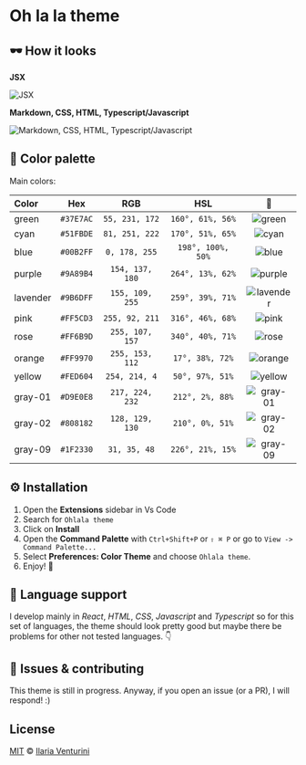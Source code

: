 # Oh la la theme

## 🕶 How it looks

**JSX**

![JSX](https://user-images.githubusercontent.com/44204353/76560772-32eb9180-64a2-11ea-94fa-dd6aef0a33e7.png)

**Markdown, CSS, HTML, Typescript/Javascript**

![Markdown, CSS, HTML, Typescript/Javascript](https://user-images.githubusercontent.com/44204353/76560775-341cbe80-64a2-11ea-8fd4-c687440af2f1.png)

## 🌈 Color palette

Main colors:

| Color    | Hex       | RGB             | HSL               | 🎨          |
| :------- | :-------: | :-------------: | :---------------: | :---------: |
| green    | `#37E7AC` | `55, 231, 172`  | `160°, 61%, 56%`  | ![green](https://user-images.githubusercontent.com/44204353/76502180-dfe2f180-6443-11ea-8d55-e6a0e90b2132.png) |
| cyan     | `#51FBDE` | `81, 251, 222`  | `170°, 51%, 65%`  | ![cyan](https://user-images.githubusercontent.com/44204353/76502322-1d477f00-6444-11ea-89a1-a69ac0859b0c.png) |
| blue     | `#00B2FF` | `0, 178, 255`   | `198°, 100%, 50%` | ![blue](https://user-images.githubusercontent.com/44204353/76502379-32bca900-6444-11ea-94fe-4f6f7fcd7fd2.png) |
| purple   | `#9A89B4` | `154, 137, 180` | `264°, 13%, 62%`  | ![purple](https://user-images.githubusercontent.com/44204353/76502407-410ac500-6444-11ea-94d0-ebc3ed3920a8.png) |
| lavender | `#9B6DFF` | `155, 109, 255` | `259°, 39%, 71%`  | ![lavender](https://user-images.githubusercontent.com/44204353/76502445-4ff17780-6444-11ea-8eba-b78a68f79321.png) |
| pink     | `#FF5CD3` | `255, 92, 211`  | `316°, 46%, 68%`  | ![pink](https://user-images.githubusercontent.com/44204353/76502480-613a8400-6444-11ea-9b09-ddd186b600e5.png) |
| rose     | `#FF6B9D` | `255, 107, 157` | `340°, 40%, 71%`  | ![rose](https://user-images.githubusercontent.com/44204353/76502583-84fdca00-6444-11ea-9fe4-bd79576f7232.png) |
| orange   | `#FF9970` | `255, 153, 112` | `17°, 38%, 72%`   | ![orange](https://user-images.githubusercontent.com/44204353/76502598-91822280-6444-11ea-8bdc-a52cfdd2fa87.png) |
| yellow   | `#FED604` | `254, 214, 4`   | `50°, 97%, 51%`   | ![yellow](https://user-images.githubusercontent.com/44204353/76502614-a2cb2f00-6444-11ea-80eb-feef8accfeb1.png) |
| gray-01  | `#D9E0E8` | `217, 224, 232` | `212°, 2%, 88%`   | ![gray-01](https://user-images.githubusercontent.com/44204353/76542949-12add980-6486-11ea-88d6-7f09838c8d26.png) |
| gray-02  | `#808182` | `128, 129, 130` | `210°, 0%, 51%`   | ![gray-02](https://user-images.githubusercontent.com/44204353/76542989-25281300-6486-11ea-815d-1aa59f19c4ff.png) |
| gray-09  | `#1F2330` | `31, 35, 48`    | `226°, 21%, 15%`  | ![gray-09](https://user-images.githubusercontent.com/44204353/76543244-82bc5f80-6486-11ea-9ea4-a7e5157bf878.png) |

<!-- TODO: add gif -->

<!-- ## 🥕 Peculiarities -->

## ⚙️ Installation

1. Open the **Extensions** sidebar in Vs Code
2. Search for `Ohlala theme`
3. Click on **Install**
4. Open the **Command Palette** with `Ctrl+Shift+P` or `⇧ ⌘ P` or go to `View -> Command Palette...`
5. Select **Preferences: Color Theme** and choose `Ohlala theme`.
6. Enjoy! 🎉

## 🙈 Language support

I develop mainly in *React*, *HTML*, *CSS*, *Javascript* and *Typescript* so for this set of languages, the theme should look pretty good but maybe there be problems for other not tested languages. 👇

## 🐛 Issues & contributing

This theme is still in progress. Anyway, if you open an issue (or a PR), I will respond! :)

## License

[MIT](https://github.com/ilariaventurini/ohlala-theme/blob/master/LICENSE) © [Ilaria Venturini](https://github.com/ilariaventurini)

<!-- ## 🐡 Personalization

https://github.com/jolaleye/horizon-theme-vscode#personalization -->

<!-- | Color                            | Hex       | 🎨          |
| :------------------------------- | :-------: | :---------: |
| green                            | `#37E7AC` | ![green](https://user-images.githubusercontent.com/44204353/76502180-dfe2f180-6443-11ea-8d55-e6a0e90b2132.png) |
| cyan                             | `#51FBDE` | ![cyan](https://user-images.githubusercontent.com/44204353/76502322-1d477f00-6444-11ea-89a1-a69ac0859b0c.png) |
| blue                             | `#00B2FF` | ![blue](https://user-images.githubusercontent.com/44204353/76502379-32bca900-6444-11ea-94fe-4f6f7fcd7fd2.png) |
| purple                           | `#9A89B4` | ![purple](https://user-images.githubusercontent.com/44204353/76502407-410ac500-6444-11ea-94d0-ebc3ed3920a8.png) |
| lavender                         | `#9B6DFF` | ![lavender](https://user-images.githubusercontent.com/44204353/76502445-4ff17780-6444-11ea-8eba-b78a68f79321.png) |
| pink                             | `#FF5CD3` | ![pink](https://user-images.githubusercontent.com/44204353/76502480-613a8400-6444-11ea-9b09-ddd186b600e5.png) |
| rose                             | `#FF6B9D` | ![rose](https://user-images.githubusercontent.com/44204353/76502583-84fdca00-6444-11ea-9fe4-bd79576f7232.png) |
| orange                           | `#FF9970` | ![orange](https://user-images.githubusercontent.com/44204353/76502598-91822280-6444-11ea-8bdc-a52cfdd2fa87.png) |
| yellow                           | `#FED604` | ![yellow](https://user-images.githubusercontent.com/44204353/76502614-a2cb2f00-6444-11ea-80eb-feef8accfeb1.png) |
| gray-01 (foreground)             | `#D9E0E8` | ![gray-01 (foreground)](https://user-images.githubusercontent.com/44204353/76542949-12add980-6486-11ea-88d6-7f09838c8d26.png) |
| gray-02                          | `#808182` | ![gray-02](https://user-images.githubusercontent.com/44204353/76542989-25281300-6486-11ea-815d-1aa59f19c4ff.png) |
| gray-03                          | `#68737D` | ![gray-03](https://user-images.githubusercontent.com/44204353/76543026-32450200-6486-11ea-9d78-32323e198540.png) |
| gray-04                          | `#36393C` | ![gray-04](https://user-images.githubusercontent.com/44204353/76543076-3ffa8780-6486-11ea-9f51-f626b844bb00.png) |
| gray-05                          | `#2F3237` | ![gray-05](https://user-images.githubusercontent.com/44204353/76543103-4d177680-6486-11ea-85ba-ef077622a4ba.png) |
| gray-06                          | `#252830` | ![gray-06](https://user-images.githubusercontent.com/44204353/76543143-59033880-6486-11ea-9640-2f7eb6697ef5.png) |
| gray-07                          | `#292F38` | ![gray-07](https://user-images.githubusercontent.com/44204353/76543177-67515480-6486-11ea-956b-9b2be36a9606.png) |
| gray-08                          | `#252A32` | ![gray-08](https://user-images.githubusercontent.com/44204353/76543207-733d1680-6486-11ea-834f-c6a11d887acf.png) |
| gray-09 (editor background)      | `#1F2330` | ![gray-09 (editor background)](https://user-images.githubusercontent.com/44204353/76543244-82bc5f80-6486-11ea-9ea4-a7e5157bf878.png) |
| gray-10 (sidebar background)     | `#1C202B` | ![gray-10 (sidebar background)](https://user-images.githubusercontent.com/44204353/76543266-8ea82180-6486-11ea-917e-8e498399243c.png) |
| gray-11 (activitybar background) | `#161922` | ![gray-11 (activitybar background)](https://user-images.githubusercontent.com/44204353/76543298-9b2c7a00-6486-11ea-9608-154a41c763a5.png) | -->
